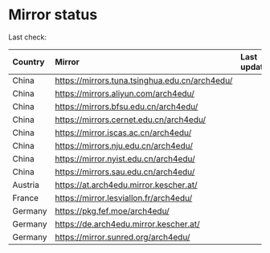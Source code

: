 <script src="./time.js"></script>
# Mirror status
Last check: <script type="text/javascript">localize(1733632056.4004471);</script>

|Country|Mirror|Last update|
|:------|:-----|:----------|
|China|https://mirrors.tuna.tsinghua.edu.cn/arch4edu/|<script type="text/javascript">localize(1733596922);</script>|
|China|https://mirrors.aliyun.com/arch4edu/|<script type="text/javascript">localize(1733596922);</script>|
|China|https://mirrors.bfsu.edu.cn/arch4edu/|<script type="text/javascript">localize(1733596922);</script>|
|China|https://mirrors.cernet.edu.cn/arch4edu/|<script type="text/javascript">localize(1733596922);</script>|
|China|https://mirror.iscas.ac.cn/arch4edu/|<script type="text/javascript">localize(1733553845);</script>|
|China|https://mirrors.nju.edu.cn/arch4edu/|<script type="text/javascript">localize(1733553845);</script>|
|China|https://mirror.nyist.edu.cn/arch4edu/|<script type="text/javascript">localize(1733596922);</script>|
|China|https://mirrors.sau.edu.cn/arch4edu/|<script type="text/javascript">localize(1731653531);</script>|
|Austria|https://at.arch4edu.mirror.kescher.at/|<script type="text/javascript">localize(1733596922);</script>|
|France|https://mirror.lesviallon.fr/arch4edu/|<script type="text/javascript">localize(1733553845);</script>|
|Germany|https://pkg.fef.moe/arch4edu/|<script type="text/javascript">localize(1733596922);</script>|
|Germany|https://de.arch4edu.mirror.kescher.at/|<script type="text/javascript">localize(1733596922);</script>|
|Germany|https://mirror.sunred.org/arch4edu/|<script type="text/javascript">localize(1733596922);</script>|

<script src="./tablefilter/tablefilter.js"></script>
<script src="./table.js"></script>